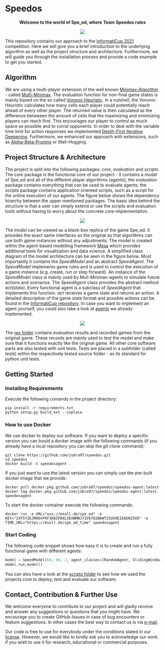 # Speedos 

**<p align="center">Welcome to the world of Spe_ed, where Team Speedos rules</p>**

<p align="center"><img src="https://user-images.githubusercontent.com/72612967/115153514-a634df00-a076-11eb-8afa-2624515ebb33.jpg" /></p>

This repository contains our approach to the [InformatiCup 2021](https://github.com/informatiCup/InformatiCup2021) competition. Here we will give you a brief introduction to the underlying algorithm as well as the project structure and architecture. Furthermore, we will guide you through the installation process and provide a code example to get you started.

## Algorithm

We are using a multi-player extension of the well known [Minimax-Algorithm](https://en.wikipedia.org/wiki/Minimax) - called [Multi-Minimax](https://link.springer.com/chapter/10.1007/978-3-030-35288-2_4). The evaluation function for non-final game states is mainly based on the so called [Voronoi-Heuristic](https://www.a1k0n.net/2010/03/04/google-ai-postmortem.html). In a nutshell, the Voronoi-Heuristic calculates how many cells each player could potentially reach ahead of every other player. The returned value is then calculated as the difference betweeen the amount of cells that the maximizing and minimizing players can reach first. This encourages our player to control as much space as possible and to corral opponents. In order to deal with the variable time limit for action responses we implemented [Depth-First Iterative Deepening](https://en.wikipedia.org/wiki/Iterative_deepening_depth-first_search). Furthermore, we enhanced our approach with extensions, such as [Alpha-Beta-Pruning](https://en.wikipedia.org/wiki/Alpha%E2%80%93beta_pruning) or Wall-Hugging.

## Project Structure & Architecture

The project is split into the following packages: *core*, *evaluation* and *scripts*. The *core* package is the functional core of our project - it contains a model of Spe_ed and all of the different player algorithms (agents); the *evaluation* package contains everything that can be used to evaluate agents; the *scripts* package contains application oriented scripts, such as a script for the online execution of our agents. The figure below shows the dependency hirarchy between the upper mentioned packages. The basic idea behind the structure is that a user can simply extend or use the scripts and evaluation tools without having to worry about the concrete *core*-implementation.

<p align="center"><img src="https://user-images.githubusercontent.com/72612967/115119802-8afc9d80-9faa-11eb-83df-6a6872fc4228.png" /></p>

The *model* can be viewed as a black-box replica of the game Spe_ed. It provides the exact same interfaces as the original so that algorithms can use both game instances without any adjustments. The model is created within the agent-based modelling framework [Mesa](https://mesa.readthedocs.io/en/master/) which provides additional tools for visualization and data science. A simplified class diagram of the model architecture can be seen in the figure below. Most importantly it contains the *SpeedModel* and an abstract *SpeedAgent*. The *SpeedModel* implements game rules and is used to control the execution of a game instance (e.g. create, run or step forward). An instance of the *SpeedModel* class is mainly used by Muli-Minimax-agents to simulate future actions and scenarios. The *SpeedAgent* class provides the abstract method *act(state)*. Every functional agent is a subclass of *SpeedAgent* that implements this function. *act* receives a game state and returns an action. A detailed description of the game state format and possible actions can be found in the [InformatiCup repository](https://github.com/informatiCup/InformatiCup2021). In case you want to implement an agent yourself, you could also take a look at [agents](https://github.com/jubra97/speedos/tree/main/src/core/agents.py) we already implemented.

<p align="center"><img src="https://user-images.githubusercontent.com/72612967/115124512-f3f00f80-9fc2-11eb-947a-0dd8c7e343ea.png" /></p>

The [res folder](https://github.com/jubra97/speedos/tree/main/res) contains evaluation results and recorded games from the original game. These records are mainly used to test the model and make sure that it functions exactly like the original game. All other core software parts are also tested with unit tests. Tests are placed in a subfolder (called *tests*) within the respectively tested source folder - as its standard for python unit tests.


## Getting Started

### Installing Requirements

Execute the following comands in the project directory:
```shell
pip install -r requirements.txt
python setup.py build_ext --inplace
```

### How to use Docker

We use docker to deploy our software. If you want to deploy a specific version you can bould a docker image with the following commands (if you already have a local repository you can skip the *git clone* command):
```shell
git clone https://github.com/jubra97/speedos.git
cd speedos
docker build -t speedosagent .
```

If you just want to use the latest version you can simply use the pre-built docker image that we provide:
```shell
docker pull docker.pkg.github.com/jubra97/speedos/speedos-agent:latest
docker tag docker.pkg.github.com/jubra97/speedos/speedos-agent:latest speedosagent
```

To start the docker container execute the following commands:
```shell
docker run -e URL="wss://msoll.de/spe_ed" -e KEY="IXT57ZEJMO6VFKF3KBZFB4LSEXBMWJ72VEYO2B6WT25UOXEIEAEN25XO" -e TIME_URL="https://msoll.de/spe_ed_time" speedosagent
```

### Start Coding

The following code snippet shows how easy it is to create and run a fully functional game with different agents:
```python
model = SpeedModel(60, 60, 2, agent_classes=[RandomAgent, SlidingWindowVoronoiMultiMiniMaxAgent], verbose=True)
model.run_model()
```
You can also have a look at the [scripts folder](https://github.com/jubra97/speedos/tree/main/src/scripts) to see how we used the projects core to deploy, test and evaluate our software.

## Contact, Contribution & Further Use

We welcome everyone to contribute to our project and will gladly receive and answer any suggestions or questions that you might have. We encourage you to create GitHub-Issues in case of bug encounters or feature suggestions. In other cases the best way to contact us is via [e-mail](mailto:maximilian.demmler@student.uni-augsburg.de).

Our code is free to use for everybody under the conditions stated in our [license](https://github.com/jubra97/speedos/blob/main/LICENSE). However, we would like to kindly ask you to acknowledge our work if you wish to use it for research, educational or commercial purposes.
